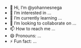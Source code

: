 - 👋 Hi, I’m @yohannesnega
- 👀 I’m interested in ...
- 🌱 I’m currently learning ...
- 💞️ I’m looking to collaborate on ...
- 📫 How to reach me ...
- 😄 Pronouns: ...
- ⚡ Fun fact: ...

<!---
yohannesneg/yohannesneg is a ✨ special ✨ repository because its `README.md` (this file) appears on your GitHub profile.
You can click the Preview link to take a look at your changes.
--->
